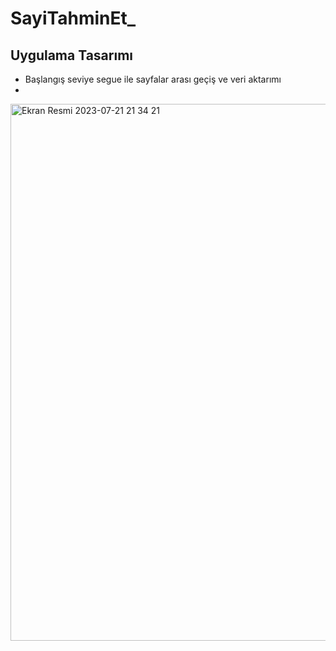 # SayiTahminEt_
<b><h2>Uygulama Tasarımı</h2></b> 
- Başlangış seviye segue ile sayfalar arası geçiş ve veri aktarımı
- 
<img width="859" alt="Ekran Resmi 2023-07-21 21 34 21" src="https://github.com/duman011/SayiTahminEt_/assets/81991720/e430744e-26e3-4432-8dc4-6f52aa6418ac">


